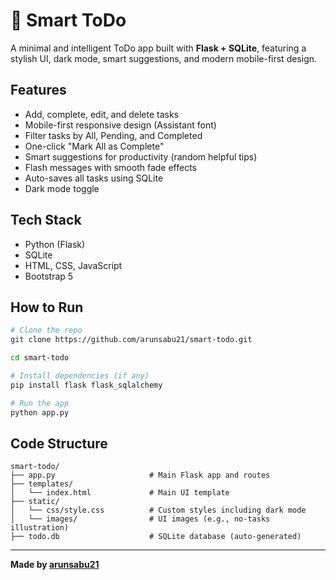 # 🧠 Smart ToDo

A minimal and intelligent ToDo app built with **Flask + SQLite**, featuring a stylish UI, dark mode, smart suggestions, and modern mobile-first design.

## Features

- Add, complete, edit, and delete tasks
- Mobile-first responsive design (Assistant font)
- Filter tasks by All, Pending, and Completed
- One-click "Mark All as Complete"
- Smart suggestions for productivity (random helpful tips)
- Flash messages with smooth fade effects
- Auto-saves all tasks using SQLite
- Dark mode toggle

## Tech Stack

- Python (Flask)
- SQLite
- HTML, CSS, JavaScript
- Bootstrap 5

## How to Run

```bash
# Clone the repo
git clone https://github.com/arunsabu21/smart-todo.git

cd smart-todo

# Install dependencies (if any)
pip install flask flask_sqlalchemy

# Run the app
python app.py
```

## Code Structure

```
smart-todo/
├── app.py                     # Main Flask app and routes
├── templates/
│   └── index.html             # Main UI template
├── static/
│   └── css/style.css          # Custom styles including dark mode
│   └── images/                # UI images (e.g., no-tasks illustration)
├── todo.db                    # SQLite database (auto-generated)
```

---

**Made by [arunsabu21](https://github.com/arunsabu21)**

